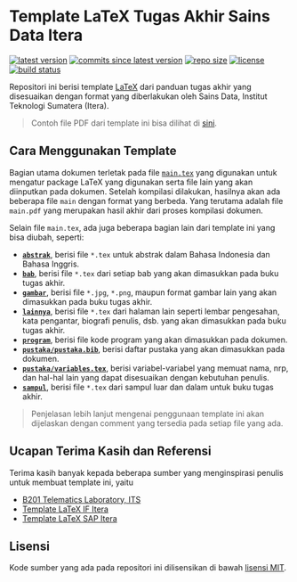 # Template LaTeX Tugas Akhir Sains Data Itera

[![latest version](https://img.shields.io/github/v/release/diwahsap/template-ta-sd-itera)](https://github.com/diwahsap/template-ta-sd-itera/releases/)
[![commits since latest version](https://img.shields.io/github/commits-since/diwahsap/template-ta-sd-itera/latest)](https://github.com/diwahsap/template-ta-sd-itera/commits/master)
[![repo size](https://img.shields.io/github/repo-size/diwahsap/template-ta-sd-itera)](https://github.com/diwahsap/template-ta-sd-itera)
[![license](https://img.shields.io/github/license/diwahsap/template-ta-sd-itera)](./LICENSE)
[![build status](https://img.shields.io/github/actions/workflow/status/diwahsap/template-ta-sd-itera/ci.yaml?branch=main)](https://github.com/diwahsap/template-ta-sd-itera/actions/workflows/ci.yaml)

Repositori ini berisi template [LaTeX](https://www.latex-project.org/) dari panduan tugas akhir yang disesuaikan dengan format yang diberlakukan oleh Sains Data, Institut Teknologi Sumatera (Itera). 

> Contoh file PDF dari template ini bisa dilihat di [sini](https://diwahsap.github.io/template-ta-sd-itera/buku-ta.pdf).

## Cara Menggunakan Template

Bagian utama dokumen terletak pada file [`main.tex`](./main.tex) yang digunakan untuk mengatur package LaTeX yang digunakan serta file lain yang akan diinputkan pada dokumen.
Setelah kompilasi dilakukan, hasilnya akan ada beberapa file `main` dengan format yang berbeda.
Yang terutama adalah file `main.pdf` yang merupakan hasil akhir dari proses kompilasi dokumen.

Selain file `main.tex`, ada juga beberapa bagian lain dari template ini yang bisa diubah, seperti:

- **[`abstrak`](./abstrak)**, berisi file `*.tex` untuk abstrak dalam Bahasa Indonesia dan Bahasa Inggris.
- **[`bab`](./bab)**, berisi file `*.tex` dari setiap bab yang akan dimasukkan pada buku tugas akhir.
- **[`gambar`](./gambar)**, berisi file `*.jpg`, `*.png`, maupun format gambar lain yang akan dimasukkan pada buku tugas akhir.
- **[`lainnya`](./lainnya)**, berisi file `*.tex` dari halaman lain seperti lembar pengesahan, kata pengantar, biografi penulis, dsb. yang akan dimasukkan pada buku tugas akhir.
- **[`program`](./program)**, berisi file kode program yang akan dimasukkan pada dokumen.
- **[`pustaka/pustaka.bib`](./pustaka/pustaka.bib)**, berisi daftar pustaka yang akan dimasukkan pada dokumen.
- **[`pustaka/variables.tex`](./pustaka/variables.tex)**, berisi variabel-variabel yang memuat nama, nrp, dan hal-hal lain yang dapat disesuaikan dengan kebutuhan penulis.
- **[`sampul`](./sampul)**, berisi file `*.tex` dari sampul luar dan dalam untuk buku tugas akhir.

> Penjelasan lebih lanjut mengenai penggunaan template ini akan dijelaskan dengan comment yang tersedia pada setiap file yang ada.

## Ucapan Terima Kasih dan Referensi

Terima kasih banyak kepada beberapa sumber yang menginspirasi penulis untuk membuat template ini, yaitu

- [B201 Telematics Laboratory, ITS](https://github.com/b201lab/template-buku-ta-its)
- [Template LaTeX IF Itera](https://github.com/josestg/Latex-TA-IF-ITERA)
- [Template LaTeX SAP Itera](https://www.overleaf.com/project/6163a7c46c2d4fec909aa54f)

## Lisensi

Kode sumber yang ada pada repositori ini dilisensikan di bawah [lisensi MIT](./LICENSE).

